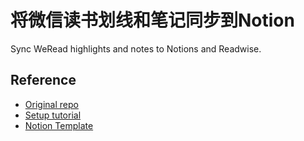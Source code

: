 # 将微信读书划线和笔记同步到Notion 

Sync WeRead highlights and notes to Notions and Readwise.

## Reference

* [Original repo](https://github.com/malinkang/weread2notion)
* [Setup tutorial](https://www.bilibili.com/video/BV1xQ4y1H7Aw/?vd_source=327443858b210c796f6319cc12e9ea02)
* [Notion Template](https://malinkang.notion.site/e27842548a6d4a81bc7aea736d90d6dd?v=b255858d3eaa409f97f1ecb32a14a5b6)
